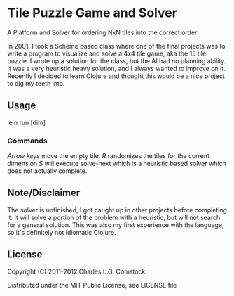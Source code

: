 # Tile Puzzle Game and Solver

A Platform and Solver for ordering NxN tiles into the correct order

In 2001, I took a Scheme based class where one of the final projects
was to write a program to visualize and solve a 4x4 tile game, aka the
15 tile puzzle.  I wrote up a solution for the class, but the AI had
no planning ability.  It was a very heuristic heavy solution, and I
always wanted to improve on it.  Recently I decided to learn Clojure
and thought this would be a nice project to dig my teeth into.

## Usage

lein run [dim]

### Commands

*Arrow keys* move the empty tile.
*R* randomizes the tiles for the current dimension
*S* will execute solve-next which is a heuristic based solver
  which does not actually complete.

## Note/Disclaimer

The solver is unfinished, I got caught up in other projects before
completing it. It will solve a portion of the problem with a
heuristic, but will not search for a general solution. This was also
my first experience with the language, so it's definitely not
idiomatic Clojure.

## License

Copyright (C) 2011-2012 Charles L.G. Comstock

Distributed under the MIT Public License, see LICENSE file


